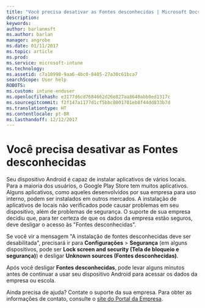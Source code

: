```yaml
---
title: "Você precisa desativar as Fontes desconhecidas | Microsoft Docs"
description: 
keywords: 
author: barlanmsft
ms.author: barlan
manager: angrobe
ms.date: 01/11/2017
ms.topic: article
ms.prod: 
ms.service: microsoft-intune
ms.technology: 
ms.assetid: c7a10998-9aa6-4bc0-8405-27a30c61bca7
searchScope: User help
ROBOTS: 
ms.custom: intune-enduser
ms.openlocfilehash: e3177d6cd7684662d26e827aa8640abb0ed1317c
ms.sourcegitcommit: f2f147a1177d1cf5bbc8001701eb8f44dd833b7d
ms.translationtype: HT
ms.contentlocale: pt-BR
ms.lasthandoff: 12/12/2017
---
```

# <a name="you-need-to-turn-off-unknown-sources"></a>Você precisa desativar as Fontes desconhecidas

Seu dispositivo Android é capaz de instalar aplicativos de vários locais. Para a maioria dos usuários, o Google Play Store tem muitos aplicativos. Alguns aplicativos, como aqueles desenvolvidos por sua empresa para uso interno, podem ser instalados em outros mercados. A instalação de aplicativos de locais não verificados pode causar problemas em seu dispositivo, além de problemas de segurança. O suporte de sua empresa decidiu que, para ter certeza de que os dados da empresa estão seguros, deve desligar o acesso às "Fontes desconhecidas".

Se você vir a mensagem "A instalação de fontes desconhecidas deve ser desabilitada", precisará ir para **Configurações** > **Segurança** (em alguns dispositivos, pode ser **Lock screen and security (Tela de bloqueio e segurança)**) e desligar **Unknown sources (Fontes desconhecidas)**.

Após você desligar **Fontes desconhecidas**, pode levar alguns minutos antes de continuar a usar seu dispositivo Android para acessar os dados da empresa ou escola.

Ainda precisa de ajuda? Contate o suporte da sua empresa. Para obter as informações de contato, consulte o [site do Portal da Empresa](https://portal.manage.microsoft.com#HelpDeskDialog).

